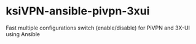 # ksiVPN-ansible-pivpn-3xui
Fast multiple configurations switch (enable/disable) for PiVPN and 3X-UI using Ansible
